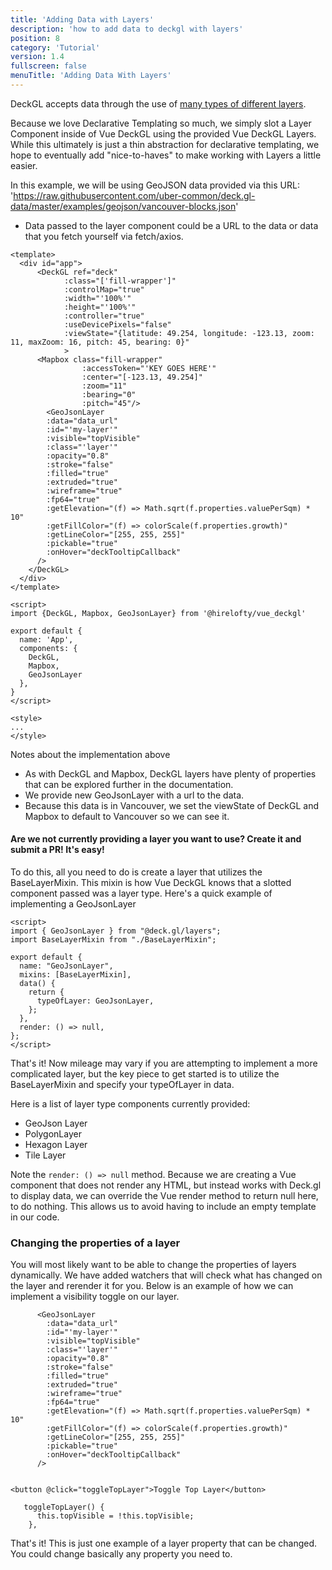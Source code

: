 ```yaml
---
title: 'Adding Data with Layers'
description: 'how to add data to deckgl with layers'
position: 8
category: 'Tutorial'
version: 1.4
fullscreen: false
menuTitle: 'Adding Data With Layers'
---
```


DeckGL accepts data through the use of [many types of different layers](https://deck.gl/docs/api-reference/layers). 

Because we love Declarative Templating so much, we simply slot a Layer Component inside of Vue DeckGL using the provided Vue DeckGL Layers. While this ultimately is just a thin abstraction for declarative templating, we hope to eventually add "nice-to-haves" to make working with Layers a little easier.
 

In this example, we will be using GeoJSON data provided via this URL: 'https://raw.githubusercontent.com/uber-common/deck.gl-data/master/examples/geojson/vancouver-blocks.json'
  - Data passed to the layer component could be a URL to the data or data that you fetch yourself via fetch/axios.

```
<template>
  <div id="app">
      <DeckGL ref="deck"
            :class="['fill-wrapper']"
            :controlMap="true"
            :width="'100%'"
            :height="'100%'"
            :controller="true"
            :useDevicePixels="false"
            :viewState="{latitude: 49.254, longitude: -123.13, zoom: 11, maxZoom: 16, pitch: 45, bearing: 0}"
            >
      <Mapbox class="fill-wrapper" 
                :accessToken="'KEY GOES HERE'"                 
                :center="[-123.13, 49.254]"
                :zoom="11"
                :bearing="0"
                :pitch="45"/>
        <GeoJsonLayer
        :data="data_url"
        :id="'my-layer'"
        :visible="topVisible"
        :class="'layer'"
        :opacity="0.8"
        :stroke="false"
        :filled="true"
        :extruded="true"
        :wireframe="true"
        :fp64="true"
        :getElevation="(f) => Math.sqrt(f.properties.valuePerSqm) * 10"
        :getFillColor="(f) => colorScale(f.properties.growth)"
        :getLineColor="[255, 255, 255]"
        :pickable="true"
        :onHover="deckTooltipCallback"
      />
    </DeckGL>
  </div>
</template>

<script>
import {DeckGL, Mapbox, GeoJsonLayer} from '@hirelofty/vue_deckgl'

export default {
  name: 'App',
  components: {
    DeckGL,
    Mapbox,
    GeoJsonLayer
  }, 
}
</script>

<style>
...
</style>
```

Notes about the implementation above
- As with DeckGL and Mapbox, DeckGL layers have plenty of properties that can be explored further in the documentation.
- We provide new GeoJsonLayer with a url to the data.
- Because this data is in Vancouver, we set the viewState of DeckGL and Mapbox to default to Vancouver so we can see it.

#### Are we not currently providing a layer you want to use? Create it and submit a PR! It's easy!

To do this, all you need to do is create a layer that utilizes the BaseLayerMixin. This mixin is how Vue DeckGL knows that a slotted component passed was a layer type. Here's a quick example of implementing a GeoJsonLayer

```
<script>
import { GeoJsonLayer } from "@deck.gl/layers";
import BaseLayerMixin from "./BaseLayerMixin";

export default {
  name: "GeoJsonLayer",
  mixins: [BaseLayerMixin],
  data() {
    return {
      typeOfLayer: GeoJsonLayer,
    };
  },
  render: () => null,
};
</script>

```
That's it! Now mileage may vary if you are attempting to implement a more complicated layer, but the key piece to get started is to utilize the BaseLayerMixin and specify your typeOfLayer in data.

Here is a list of layer type components currently provided:

- GeoJson Layer
- PolygonLayer
- Hexagon Layer
- Tile Layer

Note the `render: () => null` method. Because we are creating a Vue component that does not render any HTML, but instead works with Deck.gl to display data, we can override the Vue render method to return null here, to do nothing. This allows us to avoid having to include an empty template in our code.

### Changing the properties of a layer
You will most likely want to be able to change the properties of layers dynamically. We have added watchers that will check what has changed on the layer and rerender it for you. Below is an example of how we can implement a visibility toggle on our layer.
```
      <GeoJsonLayer
        :data="data_url"
        :id="'my-layer'"
        :visible="topVisible"
        :class="'layer'"
        :opacity="0.8"
        :stroke="false"
        :filled="true"
        :extruded="true"
        :wireframe="true"
        :fp64="true"
        :getElevation="(f) => Math.sqrt(f.properties.valuePerSqm) * 10"
        :getFillColor="(f) => colorScale(f.properties.growth)"
        :getLineColor="[255, 255, 255]"
        :pickable="true"
        :onHover="deckTooltipCallback"
      />


<button @click="toggleTopLayer">Toggle Top Layer</button>

   toggleTopLayer() {
      this.topVisible = !this.topVisible;
    },

```
That's it! This is just one example of a layer property that can be changed. You could change basically any property you need to.
